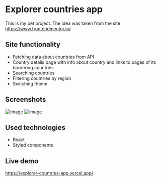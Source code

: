 # Explorer countries app
This is my pet project. The idea was taken from the site https://www.frontendmentor.io/
## Site functionality
* Fetching data about countries from API
* Country details page with info about country and links to pages of its bordering countries
* Searching countries
* Filtering countries by region
* Switching theme
## Screenshots
![image](https://github.com/kirilbaskakov/explorer-countries-app/assets/82677706/7c2c3d19-6b38-493b-96e5-4319b055370a)
![image](https://github.com/kirilbaskakov/explorer-countries-app/assets/82677706/6519e410-8924-4bb1-8f17-acad94d3f04f)
## Used technologies
* React
* Styled components
## Live demo
https://explorer-countries-app.vercel.app/
